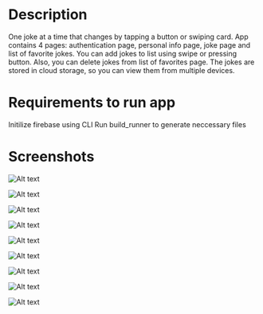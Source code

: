 # Description

One joke at a time that changes by tapping a button or swiping card. App contains 4 pages: authentication page, personal info page, joke page and list of favorite jokes. You can add jokes to list using swipe or pressing button. Also, you can delete jokes from list of favorites page. The jokes are stored in cloud storage, so you can view them from multiple devices.

# Requirements to run app

Initilize firebase using CLI
Run build_runner to generate neccessary files


# Screenshots 

![Alt text](https://live.staticflickr.com/65535/52772946724_cbb75482e7_o.jpg "Auth Page")

![Alt text](https://live.staticflickr.com/65535/52773103370_e5acafabeb_o.jpg "Auth Failed")

![Alt text](https://live.staticflickr.com/65535/52772157907_8535df7e1e_o.jpg "Registration Page")

![Alt text](https://live.staticflickr.com/65535/52772946769_cce79d24e4_o.jpg "Info Page")

![Alt text](https://live.staticflickr.com/65535/52772687851_692f267955_o.jpg "Joke Page")

![Alt text](https://live.staticflickr.com/65535/52772946779_0d671445ee_o.jpg "Joke Swipe")

![Alt text](https://live.staticflickr.com/65535/52772158007_23366fb61a_o.jpg "Category Menu")

![Alt text](https://live.staticflickr.com/65535/52773172668_2183d0da82_o.jpg "All Category")

![Alt text](https://live.staticflickr.com/65535/52773172653_388dab3375_o.jpg "Favorites Page")
